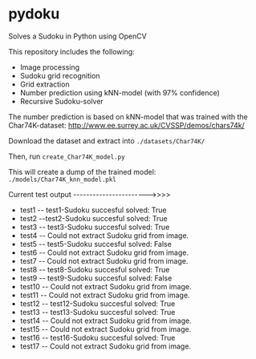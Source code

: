 # pydoku
Solves a Sudoku in Python using OpenCV

This repository includes the following:
- Image processing
- Sudoku grid recognition
- Grid extraction
- Number prediction using kNN-model (with 97% confidence) 
- Recursive Sudoku-solver

The number prediction is based on kNN-model that was trained with the Char74K-dataset: http://www.ee.surrey.ac.uk/CVSSP/demos/chars74k/

Download the dataset and extract into `./datasets/Char74K/`

Then, run `create_Char74K_model.py`

This will create a dump of the trained model: `./models/Char74K_knn_model.pkl`

Current test output ----------------------->>>>

- test1 -- test1-Sudoku succesful solved: True
- test2 --test2-Sudoku succesful solved: True
- test3 -- test3-Sudoku succesful solved: True
- test4 -- Could not extract Sudoku grid from image.
- test5 -- test5-Sudoku succesful solved: False
- test6 -- Could not extract Sudoku grid from image.
- test7 -- Could not extract Sudoku grid from image.
- test8 -- test8-Sudoku succesful solved: True
- test9 -- test9-Sudoku succesful solved: False
- test10 -- Could not extract Sudoku grid from image.
- test11 -- Could not extract Sudoku grid from image.
- test12 -- test12-Sudoku succesful solved: True
- test13 -- test13-Sudoku succesful solved: True
- test14 -- Could not extract Sudoku grid from image.
- test15 -- Could not extract Sudoku grid from image.
- test16 -- test16-Sudoku succesful solved: True
- test17 -- Could not extract Sudoku grid from image.
